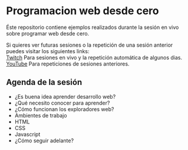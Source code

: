 # Programacion web desde cero

Éste repositorio contiene ejemplos realizados durante la sesión en vivo sobre programar web desde cero.

Si quieres ver futuras sesiones o la repetición de una sesión anterior puedes visitar los siguientes links:<br>
[Twitch](https://www.twitch.tv/darkdreizer) Para sesiones en vivo y la repetición automática de algunos dias.<br>
[YouTube](https://www.youtube.com/user/DarkDreizer) Para repeticiones de sesiones anteriores.

## Agenda de la sesión

- ¿Es buena idea aprender desarrollo web?
- ¿Qué necesito conocer para aprender?
- ¿Cómo funcionan los exploradores web?
- Ambientes de trabajo
- HTML
- CSS
- Javascript
- ¿Cómo seguir adelante?
